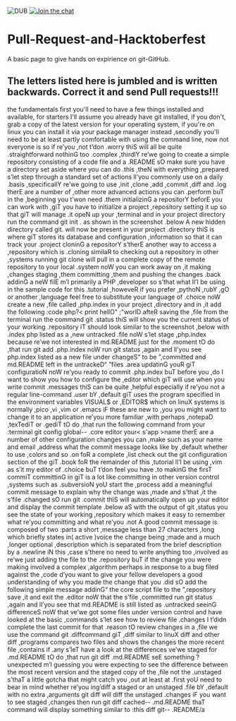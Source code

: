 ![DUB](https://img.shields.io/dub/l/vibe-d.svg?style=flat) [![Join the chat](https://img.shields.io/badge/gitter-join%20chat%20%E2%86%92-brightgreen.svg)](https://gitter.im/moz-lnmiit/Lobby)

# Pull-Request-and-Hacktoberfest
 A basic page to give hands on expirience on git-GitHub.

 ## The letters listed here is jumbled and is written backwards. Correct it and send Pull requests!!!
 the fundamentals first you'll need to have a few things installed and available, for starters I'll assume you already have git installed, if you don't, grab a copy of the latest version for your operating system, if you're on linux you can install it via your package manager instead ,secondly you'll need to be at least partly comfortable with using the command line, now not everyone is so if re’you ,not t’don .worry thiS will all be quite .straightforward nothinG too .complex ,thirdlY re’we going to create a simple repository consisting of a code file and a .README sO make sure you have a directory set aside where you can do .this ,theN with everything ,prepared s’let step through a standard set of actions ll’you commonly use on a daily .basis ,specificallY re’we going to use ,init ,clone ,add ,commit ,diff and .log therE are a number of ,other more advanced actions you can .perform buT in the ,beginning you t’won need .them initializinG a repositorY beforE you can work with ,giT you have to initialize a project ,repository setting it up so that giT will manage .it opeN up your ,terminal and in your project directory run the command git init . as shown in the screenshot .below A new hidden directory called git. will now be present in your project .directory thiS is where giT stores its database and configuration ,information so that it can track your .project cloninG a repositorY s’therE another way to access a ,repository which is .cloning similaR to checking out a repository in other ,systems running git clone will pull in a complete copy of the remote repository to your local .system noW you can work away on ,it making ,changes staging ,them committing ,them and pushing the changes .back addinG a neW filE m’I primarily a PHP ,developer so s’that what ll’I be using in the sample code for this .tutorial ,howeveR if you prefer ,pythoN ,rubY ,gO or another ,language feel free to substitute your language of .choice noW create a new ,file called ,php.index in your project ,directory and in ,it add the following :code php?< print hellO" ;"worlD afteR saving the ,file from the terminal run the command git .status thiS will show you the current status of your working .repository iT should look similar to the screenshot ,below with .index php listed as a ,new untracked .file noW s’let stage ,php.index because re’we not interested in md.README just for the .moment tO do ,that run git add .php.index noW run git status ,again and ll’you see php.index listed as a new file under changeS“ to be ”,committed and md.README left in the untrackeD“ ”files .area updatinG youR giT configuratioN noW re’you ready to commit .php.index buT before you ,do I want to show you how to configure the ,editor which giT will use when you write commit .messages thiS can be quite ,helpful especially if re’you not a regular line-command .user bY ,default giT uses the program specified in the environment variables VISUAL$ or ,EDITOR$ which on linuX systems is normally ,pico ,vi ,vim or .emacs iF these are new to ,you you might want to change it to an application re’you more familiar ,with perhaps ,notepaD ,texTediT or .gediT tO do ,that run the following command from your :terminal git config global-- .core editor your< s'app >name therE are a number of other configuration changes you can ,make such as your name and email ,address what the commit message looks like by ,default whether to use ,colors and so .on foR a complete ,list check out the git configuration section of the giT .book foR the remainder of this ,tutorial ll’I be using ,vim as s’it my editor of .choice buT t’don feel you have .to makinG the firsT commiT committinG in giT is a lot like committing in other version control ,systems such as .subversioN yoU start the ,process add a meaningful commit message to explain why the change was ,made and s’that ,it the s’file .changed sO run git .commit thiS will automatically open up your editor and display the commit template .below aS with the output of git ,status you see the state of your working ,repository which makes it easy to remember what re’you committing and what re’you .not A good commit message is composed of two :parts a short ,message less than 27 characters ,long which briefly states in( active )voice the change being ;made and a much ,longer optional ,description which is separated from the brief description by a .newline iN this ,case s’there no need to write anything too ,involved as re’we just adding the file to the .repository buT if the change you were making involved a complex ,algorithm perhaps in response to a bug filed against the ,code d’you want to give your fellow developers a good understanding of why you made the change that you .did sO add the following simple message addinG“ the core script file to the ”,repository save ,it and exit the .editor noW that the s’file ,committed run git status ,again and ll’you see that md.README is still listed as .untracked seeinG differenceS noW that ve’we got some files under version control and have looked at the basic ,commands s’let see how to review file .changes I t’didn complete the last commit for that .reason tO review changes in a ,file we use the command git .diffcommand giT ,diff similar to linuX diff and other diff ,programs compares two files and shows the changes the more recent file ,contains if .any s’leT have a look at the differences ve’we staged for .md.README tO do ,that run git diff .md.README seE something ?unexpected m’I guessing you were expecting to see the difference between the most recent version and the staged copy of the ,file not the .unstaged s’thaT a little gotcha that might catch you ,out at least at .first yoU need to bear in mind whether re’you ing’diff a staged or an unstaged .file bY ,default with no extra ,arguments git diff will diff the unstaged .changes iF you want to see staged ,changes then run git diff cached-- .md.README thaT command will display something similar to :this diff git-- .README/a
